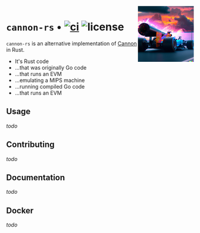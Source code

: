 <img align="right" width="150" height="150" top="100" src="./assets/logo.png">

# `cannon-rs` • [![ci](https://github.com/clabby/cannon-rs/actions/workflows/ci.yaml/badge.svg?label=ci)](https://github.com/clabby/cannon-rs/actions/workflows/ci.yaml) ![license](https://img.shields.io/badge/License-MIT-green.svg?label=license)

`cannon-rs` is an alternative implementation of [Cannon][cannon] in Rust.

* It's Rust code
* ...that was originally Go code
* ...that runs an EVM
* ...emulating a MIPS machine
* ...running compiled Go code
* ...that runs an EVM

## Usage

*todo*

## Contributing

*todo*

## Documentation

*todo*

## Docker

*todo*

[cannon]: https://github.com/ethereum-optimism/optimism/tree/develop/cannon

